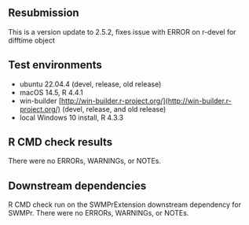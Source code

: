 ## Resubmission 

This is a version update to 2.5.2, fixes issue with ERROR on r-devel for difftime object

## Test environments
* ubuntu 22.04.4 (devel, release, old release)
* macOS 14.5, R 4.4.1
* win-builder [http://win-builder.r-project.org/](http://win-builder.r-project.org/) (devel, release, and old release)
* local Windows 10 install, R 4.3.3

## R CMD check results
There were no ERRORs, WARNINGs, or NOTEs. 
  
## Downstream dependencies
R CMD check run on the SWMPrExtension downstream dependency for SWMPr. There were no ERRORs, WARNINGs, or NOTEs.
